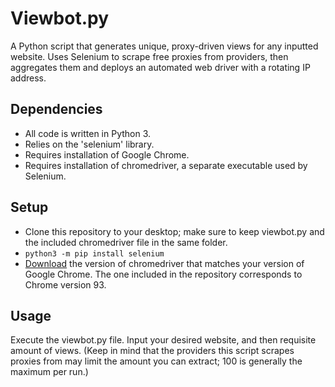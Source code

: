 Viewbot.py
=========

A Python script that generates unique, proxy-driven views for any inputted website. Uses Selenium to scrape free proxies from providers, then aggregates them and deploys an automated web driver with a rotating IP address.

Dependencies
------------

- All code is written in Python 3.
- Relies on the 'selenium' library.
- Requires installation of Google Chrome.
- Requires installation of chromedriver, a separate executable used by Selenium.

Setup
-----
- Clone this repository to your desktop; make sure to keep viewbot.py and the included chromedriver file in the same folder.
- `python3 -m pip install selenium`
- [Download](https://chromedriver.chromium.org/downloads "Download Chromedriver Here") the version of chromedriver that matches your version of Google Chrome. The one included in the repository corresponds to Chrome version 93.

Usage
-----
Execute the viewbot.py file. Input your desired website, and then requisite amount of views. (Keep in mind that the providers this script scrapes proxies from may limit the amount you can extract; 100 is generally the maximum per run.)
